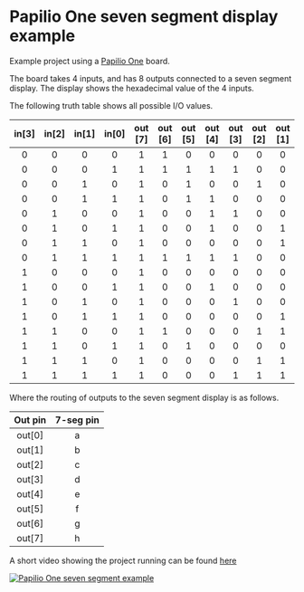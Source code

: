 # Papilio One seven segment display example

Example project using a [Papilio One](http://papilio.cc/index.php?n=Papilio.PapilioOne) board.

The board takes 4 inputs, and has 8 outputs connected to a seven segment display.
The display shows the hexadecimal value of the 4 inputs.

The following truth table shows all possible I/O values.

| in[3] | in[2] | in[1] | in[0] | out [7] | out [6] | out [5] | out [4] | out [3] | out [2] | out [1] | out [0] |
|:-----:|:-----:|:-----:|:-----:|:-------:|:-------:|:-------:|:-------:|:-------:|:-------:|:-------:|:-------:|
|   0   |   0   |   0   |   0   |    1    |    1    |    0    |    0    |    0    |    0    |    0    |    0    |
|   0   |   0   |   0   |   1   |    1    |    1    |    1    |    1    |    1    |    0    |    0    |    1    |
|   0   |   0   |   1   |   0   |    1    |    0    |    1    |    0    |    0    |    1    |    0    |    0    |
|   0   |   0   |   1   |   1   |    1    |    0    |    1    |    1    |    0    |    0    |    0    |    0    |
|   0   |   1   |   0   |   0   |    1    |    0    |    0    |    1    |    1    |    0    |    0    |    1    |
|   0   |   1   |   0   |   1   |    1    |    0    |    0    |    1    |    0    |    0    |    1    |    0    |
|   0   |   1   |   1   |   0   |    1    |    0    |    0    |    0    |    0    |    0    |    1    |    0    |
|   0   |   1   |   1   |   1   |    1    |    1    |    1    |    1    |    1    |    0    |    0    |    0    |
|   1   |   0   |   0   |   0   |    1    |    0    |    0    |    0    |    0    |    0    |    0    |    0    |
|   1   |   0   |   0   |   1   |    1    |    0    |    0    |    1    |    0    |    0    |    0    |    0    |
|   1   |   0   |   1   |   0   |    1    |    0    |    0    |    0    |    1    |    0    |    0    |    0    |
|   1   |   0   |   1   |   1   |    1    |    0    |    0    |    0    |    0    |    0    |    1    |    1    |
|   1   |   1   |   0   |   0   |    1    |    1    |    0    |    0    |    0    |    1    |    1    |    0    |
|   1   |   1   |   0   |   1   |    1    |    0    |    1    |    0    |    0    |    0    |    0    |    1    |
|   1   |   1   |   1   |   0   |    1    |    0    |    0    |    0    |    0    |    1    |    1    |    0    |
|   1   |   1   |   1   |   1   |    1    |    0    |    0    |    0    |    1    |    1    |    1    |    0    |

Where the routing of outputs to the seven segment display is as follows.

| Out pin | 7-seg pin |
|:-------:|:---------:|
| out[0]  |     a     |
| out[1]  |     b     |
| out[2]  |     c     |
| out[3]  |     d     |
| out[4]  |     e     |
| out[5]  |     f     |
| out[6]  |     g     |
| out[7]  |     h     |

A short video showing the project running can be found [here](https://www.youtube.com/watch?v=vrqvd3HTAaQ "Papilio One seven segment example")

[![Papilio One seven segment example](http://img.youtube.com/vi/vrqvd3HTAaQ/0.jpg)](https://www.youtube.com/watch?v=vrqvd3HTAaQ)
